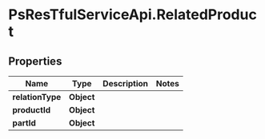 # PsResTfulServiceApi.RelatedProduct

## Properties
Name | Type | Description | Notes
------------ | ------------- | ------------- | -------------
**relationType** | **Object** |  | 
**productId** | **Object** |  | 
**partId** | **Object** |  | 
